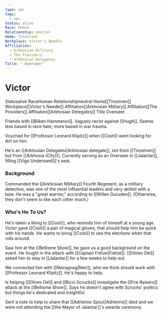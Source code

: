 ```yaml
---
type: npc
tags:
  - npc
Status: alive
Race: Human
Relationship: neutral
Home: Tinzelven
Workplace: Victor's Needle
Affiliation:
  - Arkhosian Military
  - The Providers
  - Arkhosian Delegates
Title: " Overseer"
---
```


# Victor

<span class="dataview inline-field"><span class="inline-field-key">Status</span><span class="inline-field-value">alive</span></span>
<span class="dataview inline-field"><span class="inline-field-key">Race</span><span class="inline-field-value">Human</span></span>
<span class="dataview inline-field"><span class="inline-field-key">Relationship</span><span class="inline-field-value">neutral</span></span>
<span class="dataview inline-field"><span class="inline-field-key">Home</span><span class="inline-field-value">[[Tinzelven]]</span></span>
<span class="dataview inline-field"><span class="inline-field-key">Workplace</span><span class="inline-field-value">[[Victor's Needle]]</span></span>
<span class="dataview inline-field"><span class="inline-field-key">Affiliation</span><span class="inline-field-value">[[Arkhosian Military]]</span></span>
<span class="dataview inline-field"><span class="inline-field-key">Affiliation</span><span class="inline-field-value">[[The Providers]]</span></span>
<span class="dataview inline-field"><span class="inline-field-key">Affiliation</span><span class="inline-field-value">[[Arkhosian Delegates]]</span></span>
<span class="dataview inline-field"><span class="inline-field-key">Title</span><span class="inline-field-value"> Overseer</span></span>

Friends with [[Bliken Hammerov]]. Vaguely racist against [[Hugh]]. Seems less based in race hate, more based in war trauma.

Vouched for [[Professor Leonard Klipitz]] when [[Costi]] went looking for dirt on him.

He's an [[Arkhosian Delegates|Arkhosian delegate]], not from [[Tinzelven]] but from [[Arkhosia (City)]]. Currently serving as an Overseer in [[Jalantar]], filling [[Vigo Underswell]]'s seat. 

### Background
Commanded the [[Arkhosian Military]] Fourth Regiment, as a military detective, was one of the most influential leaders and very skilled with a bow. He was a "great warrior," according to [[Willen Guruden]]. (Otherwise, they don't seem to like each other much.)

### Who's He To Us?
He's taken a liking to [[Costi]], who reminds him of himself at a young age. Victor gave [[Costi]] a pair of magical gloves, that should help him be quick with his hands. He wants to bring [[Costi]] to see the elections when that rolls around. 

Saw him at the [[Bellisme Show]], he gave us a good background on the event. He fought in the attack with [[Captain Fretze|Fretze]]. [[Ellinev Del]] asked him to stay in [[Jalantar]] for a few weeks to help out.

We connected him with [[Neiragneg|Neir]], who we think should work with [[Professor Leonard Klipitz]]. He's happy to help.

Is helping [[Ellinev Del]] and [[Ricci Scrucks]] investigate the [[Fire Raisers]] attack at the [[Bellisme Show]]. Says he doesn't agree with Scrucks' politics but things he's dedicated and insightful.

Sent a note to help to share that [[Adrienne Spout|Adrienne]] died and we were not attending the [[the Mayor of Jalantar]]'s awards ceremony